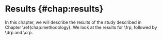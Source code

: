 # Results {#chap:results}

In this chapter, we will describe the results of the study described in Chapter
\ref{chap:methodology}.  We look at the results for \frp, followed by \drp and
\crp.

